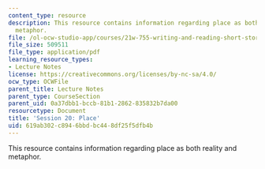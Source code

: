 ```yaml
---
content_type: resource
description: This resource contains information regarding place as both reality and
  metaphor.
file: /ol-ocw-studio-app/courses/21w-755-writing-and-reading-short-stories-spring-2012/619ab302c8946bbdbc448df25f5dfb4b_MIT21W_755S12_ses20.pdf
file_size: 509511
file_type: application/pdf
learning_resource_types:
- Lecture Notes
license: https://creativecommons.org/licenses/by-nc-sa/4.0/
ocw_type: OCWFile
parent_title: Lecture Notes
parent_type: CourseSection
parent_uid: 0a37dbb1-bccb-81b1-2862-835832b7da00
resourcetype: Document
title: 'Session 20: Place'
uid: 619ab302-c894-6bbd-bc44-8df25f5dfb4b
---
```

This resource contains information regarding place as both reality and metaphor.